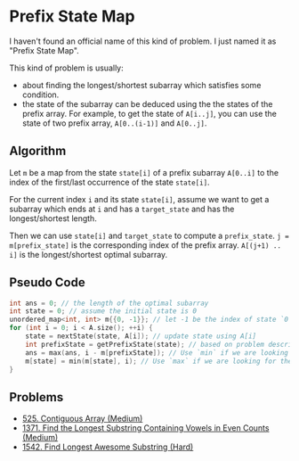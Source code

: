 # Prefix State Map

I haven't found an official name of this kind of problem. I just named it as "Prefix State Map".

This kind of problem is usually:

* about finding the longest/shortest subarray which satisfies some condition.
* the state of the subarray can be deduced using the the states of the prefix array. For example, to get the state of `A[i..j]`, you can use the state of two prefix array, `A[0..(i-1)]` and `A[0..j]`.

## Algorithm

Let `m` be a map from the state `state[i]` of a prefix subarray `A[0..i]` to the index of the first/last occurrence of the state `state[i]`.

For the current index `i` and its state `state[i]`, assume we want to get a subarray which ends at `i` and has a `target_state` and has the longest/shortest length.

Then we can use `state[i]` and `target_state` to compute a `prefix_state`. `j = m[prefix_state]` is the corresponding index of the prefix array. `A[(j+1) .. i]` is the longest/shortest optimal subarray.

## Pseudo Code

```cpp
int ans = 0; // the length of the optimal subarray
int state = 0; // assume the initial state is 0
unordered_map<int, int> m{{0, -1}}; // let -1 be the index of state `0`.
for (int i = 0; i < A.size(); ++i) {
    state = nextState(state, A[i]); // update state using A[i]
    int prefixState = getPrefixState(state); // based on problem description, we can compute a prefix state using the current state.
    ans = max(ans, i - m[prefixState]); // Use `min` if we are looking for the shortest subarray.
    m[state] = min(m[state], i); // Use `max` if we are looking for the shortest subarray.
}
```

## Problems

* [525. Contiguous Array \(Medium\)](https://leetcode.com/problems/contiguous-array/)
* [1371. Find the Longest Substring Containing Vowels in Even Counts \(Medium\)](https://leetcode.com/problems/find-the-longest-substring-containing-vowels-in-even-counts/)
* [1542. Find Longest Awesome Substring (Hard)](https://leetcode.com/problems/find-longest-awesome-substring/)
